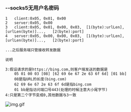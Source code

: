 ﻿### --socks5无用户名密码
```
1	client:0x05, 0x01, 0x00
2	server:0x05, 0x00
3	client:0x05, 0x01, 0x00, 0x03,	[1(byte):urlLen],  [urlLen(byte)]...,	[2(byte):port]
4	server:0x05, 0x00, 0x00, 0x03,  [1(byte):urlLen],  [urlLen(byte)]...,	[2(byte):port]

...之后服务端只管接收转发数据

说明

3:假设请求的是https://bing.com,则客户端发送的数据是
	05 01 00 03 [08] [62 69 6e 67 2e 63 6f 6d] [01 bb]
	08是指URL的长度(bing.com)
	62 69 6e 67 2e 63 6f 6d是指bing.com
	01 bb是指访问端口号443(处理的时候注意大小尾字节)
4:只是第二个字节变成0,其他数据与3一致
```
![img.gif](https://raw.githubusercontent.com/akarikun/csharp-s5/main/img.gif)
